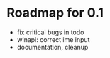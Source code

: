 Roadmap for 0.1
===============

- fix critical bugs in todo
- winapi: correct ime input
- documentation, cleanup
